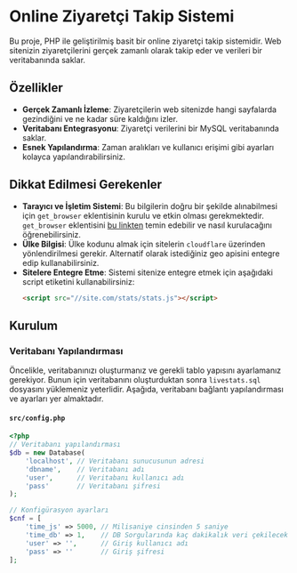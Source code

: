 # Online Ziyaretçi Takip Sistemi

Bu proje, PHP ile geliştirilmiş basit bir online ziyaretçi takip sistemidir. Web sitenizin ziyaretçilerini gerçek zamanlı olarak takip eder ve verileri bir veritabanında saklar.

## Özellikler

- **Gerçek Zamanlı İzleme**: Ziyaretçilerin web sitenizde hangi sayfalarda gezindiğini ve ne kadar süre kaldığını izler.
- **Veritabanı Entegrasyonu**: Ziyaretçi verilerini bir MySQL veritabanında saklar.
- **Esnek Yapılandırma**: Zaman aralıkları ve kullanıcı erişimi gibi ayarları kolayca yapılandırabilirsiniz.

## Dikkat Edilmesi Gerekenler

- **Tarayıcı ve İşletim Sistemi**: Bu bilgilerin doğru bir şekilde alınabilmesi için `get_browser` eklentisinin kurulu ve etkin olması gerekmektedir. `get_browser` eklentisini [bu linkten](https://www.php.net/manual/en/function.get-browser.php) temin edebilir ve nasıl kurulacağını öğrenebilirsiniz.
- **Ülke Bilgisi**: Ülke kodunu almak için sitelerin `cloudflare` üzerinden yönlendirilmesi gerekir. Alternatif olarak istediğiniz geo apisini entegre edip kullanabilirsiniz.
- **Sitelere Entegre Etme**: Sistemi sitenize entegre etmek için aşağıdaki script etiketini kullanabilirsiniz:
  ```html
  <script src="//site.com/stats/stats.js"></script>

## Kurulum

### Veritabanı Yapılandırması

Öncelikle, veritabanınızı oluşturmanız ve gerekli tablo yapısını ayarlamanız gerekiyor. Bunun için veritabanını oluşturduktan sonra `livestats.sql` dosyasını yüklemeniz yeterlidir. Aşağıda, veritabanı bağlantı yapılandırması ve ayarları yer almaktadır.

#### `src/config.php`

```php
<?php
// Veritabanı yapılandırması
$db = new Database(
    'localhost', // Veritabanı sunucusunun adresi
    'dbname',    // Veritabanı adı
    'user',      // Veritabanı kullanıcı adı
    'pass'       // Veritabanı şifresi
);

// Konfigürasyon ayarları
$cnf = [
    'time_js' => 5000, // Milisaniye cinsinden 5 saniye
    'time_db' => 1,    // DB Sorgularında kaç dakikalık veri çekilecek
    'user' => '',      // Giriş kullanıcı adı
    'pass' => ''       // Giriş şifresi
];
